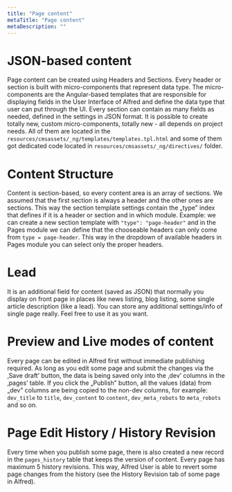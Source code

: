 ```yaml
---
title: "Page content"
metaTitle: "Page content"
metaDescription: ""
---
```


# JSON-based content
Page content can be created using Headers and Sections. Every header or section is built with micro-components that represent data type. The micro-components are the Angular-based templates that are responsible for displaying fields in the User Interface of Alfred and define the data type that user can put through the UI. Every section can contain as many fields as needed, defined in the settings in JSON format. It is possible to create totally new, custom micro-components, totally new - all depends on project needs. All of them are located in the `resources/cmsassets/_ng/templates/templates.tpl.html` and some of them got dedicated code located in `resources/cmsassets/_ng/directives/` folder.

# Content Structure
Content is section-based, so every content area is an array of sections. We assumed that the first section is always a header and the other ones are sections. This way the section template settings contain the „type” index that defines if it is a header or section and in which module. Example: we can create a new section template with `"type": "page-header"` and in the Pages module we can define that the chooseable headers can only come from `type = page-header`. This way in the dropdown of available headers in Pages module you can select only the proper headers.

# Lead
It is an additional field for content (saved as JSON) that normally you display on front page in places like news listing, blog listing, some single article description (like a lead). You can store any additional settings/info of single page really. Feel free to use it as you want.

# Preview and Live modes of content
Every page can be edited in Alfred first without immediate publishing required. As long as you edit some page and submit the changes via the ‚Save draft’ button, the data is being saved only into the ‚dev’ columns in the ‚pages’ table. If you click the „Publish” button, all the values (data) from „dev” columns are being copied to the non-dev columns, for example: `dev_title` to `title`, `dev_content` to `content`, `dev_meta_robots` to `meta_robots` and so on.

# Page Edit History / History Revision
Every time when you publish some page, there is also created a new record in the `pages_history` table that keeps the version of content. Every page has maximum 5 history revisions. This way, Alfred User is able to revert some page changes from the history (see the History Revision tab of some page in Alfred).

